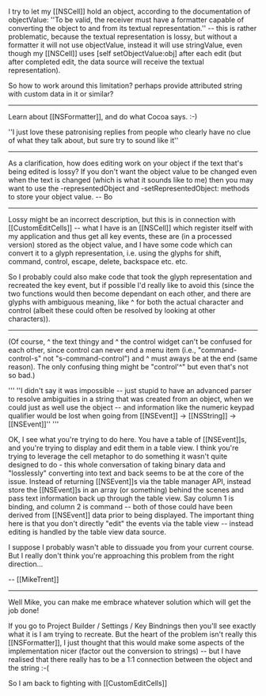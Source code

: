 I try to let my [[NSCell]] hold an object, according to the documentation of objectValue: ''To be valid, the receiver must have a formatter capable of converting the object to and from its textual representation.'' -- this is rather problematic, because the textual representation is lossy, but without a formatter it will not use objectValue, instead it will use stringValue, even though my [[NSCell]] uses [self setObjectValue:obj] after each edit (but after completed edit, the data source will receive the textual representation).

So how to work around this limitation? perhaps provide attributed string with custom data in it or similar?

----

Learn about [[NSFormatter]], and do what Cocoa says. :-)

''I just love these patronising replies from people who clearly have no clue of what they talk about, but sure try to sound like it''

----

As a clarification, how does editing work on your object if the text that's being edited is lossy?  If you don't want the object value to be changed even when the text is changed (which is what it sounds like to me) then you may want to use the -representedObject and  -setRepresentedObject: methods to store your object value.  -- Bo

----

Lossy might be an incorrect description, but this is in connection with [[CustomEditCells]] -- what I have is an [[NSCell]] which register itself with my application and thus get all key events, these are (in a processed version) stored as the object value, and I have some code which can convert it to a glyph representation, i.e. using the glyphs for shift, command, control, escape, delete, backspace etc. etc.

So I probably could also make code that took the glyph representation and recreated the key event, but if possible I'd really like to avoid this (since the two functions would then become dependant on each other, and there are glyphs with ambiguous meaning, like ^ for both the actual character and control (albeit these could often be resolved by looking at other characters)).

----

(Of course, ^ the text thingy and ^ the control widget can't be confused for each other, since control can never end a menu item (i.e., "command-control-s" not "s-command-control") and ^ must aways be at the end (same reason). The only confusing thing might be "control'^" but even that's not so bad.)

'''
''I didn't say it was impossible -- just stupid to have an advanced parser to resolve ambiguities in a string that was created from an object, when we could just as well use the object -- and information like the numeric keypad qualifier would be lost when going from [[NSEvent]] -> [[NSString]] -> [[NSEvent]]''
'''

OK, I see what you're trying to do here. You have a table of [[NSEvent]]<nowiki/>s, and you're trying to display and edit them in a table view. I think you're trying to leverage the cell metaphor to do something it wasn't quite designed to do - this whole conversation of taking binary data and "losslessly" converting into text and back seems to be at the core of the issue. Instead of returning [[NSEvent]]<nowiki/>s via the table manager API, instead store the [[NSEvent]]<nowiki/>s in an array (or something) behind the scenes and pass text information back up through the table view. Say column 1 is binding, and column 2 is command -- both of those could have been derived from [[NSEvent]] data prior to being displayed. The important thing here is that you don't directly "edit" the events via the table view -- instead editing is handled by the table view data source. 

I suppose I probably wasn't able to dissuade you from your current course. But I really don't think you're approaching this problem from the right direction...

-- [[MikeTrent]]

----

Well Mike, you can make me embrace whatever solution which will get the job done!

If you go to Project Builder / Settings / Key Bindnings then you'll see exactly what it is I am trying to recreate. But the heart of the problem isn't really this [[NSFormatter]], I just thought that this would make some aspects of the implementation nicer (factor out the conversion to strings) -- but I have realised that there really has to be a 1:1 connection between the object and the string :-(

So I am back to fighting with [[CustomEditCells]]